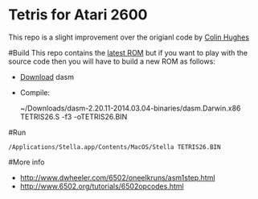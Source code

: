 Tetris for Atari 2600
=====================

This repo is a slight improvement over the origianl code by [Colin Hughes](./TETRIS26.TXT)

#Build
This repo contains the [latest ROM](./TETRIS26.BIN) but if you want to play with the source code
then you will have to build a new ROM as follows:

* [Download](http://sourceforge.net/projects/dasm-dillon/files/dasm-dillon/2.20.11/dasm-2.20.11.tar.gz/download) dasm
* Compile:

    ~/Downloads/dasm-2.20.11-2014.03.04-binaries/dasm.Darwin.x86 TETRIS26.S -f3 -oTETRIS26.BIN

#Run

    /Applications/Stella.app/Contents/MacOS/Stella TETRIS26.BIN

#More info
* http://www.dwheeler.com/6502/oneelkruns/asm1step.html
* http://www.6502.org/tutorials/6502opcodes.html